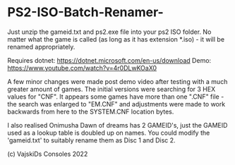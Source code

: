 # PS2-ISO-Batch-Renamer-

Just unzip the gameid.txt and ps2.exe file into your ps2 ISO folder.
No matter what the game is called (as long as it has extension *.iso) - it will be renamed appropriately.

Requires dotnet: https://dotnet.microsoft.com/en-us/download
Demo: https://www.youtube.com/watch?v=4r0DLwKOaX0

A few minor changes were made post demo video after testing with a much greater amount of games.
The initial versions were searching for 3 HEX values for "CNF". 
It appears some games have more than one ".CNF" file - the search was enlarged to "EM.CNF" and adjustments were made to work backwards from here to the SYSTEM.CNF location bytes.

I also realised Onimusha Dawn of dreams has 2 GAMEID's, just the GAMEID used as a lookup table is doubled up on names. 
You could modify the 'gameid.txt' to suitably rename them as Disc 1 and Disc 2.

(c) VajskiDs Consoles 2022
